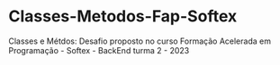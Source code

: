 # Classes-Metodos-Fap-Softex
Classes e Métdos: Desafio proposto no curso Formação Acelerada em Programação - Softex - BackEnd turma 2 - 2023
